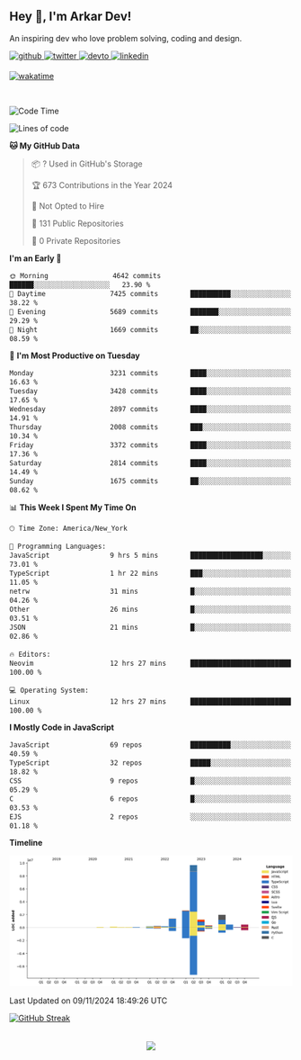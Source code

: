 ## Hey 👋, I'm Arkar Dev!  

An inspiring dev who love problem solving, coding and design.

<a href="https://github.com/Riley1101" target="_blank">
<img src=https://img.shields.io/badge/github-%2324292e.svg?&style=for-the-badge&logo=github&logoColor=white alt=github style="margin-bottom: 5px;" />
</a>
<a href="https://twitter.com/arkardev" target="_blank">
<img src=https://img.shields.io/badge/twitter-%2300acee.svg?&style=for-the-badge&logo=twitter&logoColor=white alt=twitter style="margin-bottom: 5px;" />
</a>
<a href="https://dev.to/riley1101" target="_blank">
<img src=https://img.shields.io/badge/dev.to-%2308090A.svg?&style=for-the-badge&logo=dev.to&logoColor=white alt=devto style="margin-bottom: 5px;" />
</a>
<a href="https://linkedin.com/in/arkar-kaung-myat" target="_blank">
<img src=https://img.shields.io/badge/linkedin-%231E77B5.svg?&style=for-the-badge&logo=linkedin&logoColor=white alt=linkedin style="margin-bottom: 5px;" />
</a>
  
[![wakatime](https://wakatime.com/badge/user/cf23b6e3-75f8-4c04-b0e3-273191c8d2ec.svg)](https://wakatime.com/@cf23b6e3-75f8-4c04-b0e3-273191c8d2ec)

<br/>

<!--START_SECTION:waka-->
![Code Time](http://img.shields.io/badge/Code%20Time-1%2C152%20hrs%2020%20mins-blue)

![Lines of code](https://img.shields.io/badge/From%20Hello%20World%20I%27ve%20Written-19.0%20million%20lines%20of%20code-blue)

**🐱 My GitHub Data** 

> 📦 ? Used in GitHub's Storage 
 > 
> 🏆 673 Contributions in the Year 2024
 > 
> 🚫 Not Opted to Hire
 > 
> 📜 131 Public Repositories 
 > 
> 🔑 0 Private Repositories 
 > 
**I'm an Early 🐤** 

```text
🌞 Morning                4642 commits        ██████░░░░░░░░░░░░░░░░░░░   23.90 % 
🌆 Daytime                7425 commits        ██████████░░░░░░░░░░░░░░░   38.22 % 
🌃 Evening                5689 commits        ███████░░░░░░░░░░░░░░░░░░   29.29 % 
🌙 Night                  1669 commits        ██░░░░░░░░░░░░░░░░░░░░░░░   08.59 % 
```
📅 **I'm Most Productive on Tuesday** 

```text
Monday                   3231 commits        ████░░░░░░░░░░░░░░░░░░░░░   16.63 % 
Tuesday                  3428 commits        ████░░░░░░░░░░░░░░░░░░░░░   17.65 % 
Wednesday                2897 commits        ████░░░░░░░░░░░░░░░░░░░░░   14.91 % 
Thursday                 2008 commits        ███░░░░░░░░░░░░░░░░░░░░░░   10.34 % 
Friday                   3372 commits        ████░░░░░░░░░░░░░░░░░░░░░   17.36 % 
Saturday                 2814 commits        ████░░░░░░░░░░░░░░░░░░░░░   14.49 % 
Sunday                   1675 commits        ██░░░░░░░░░░░░░░░░░░░░░░░   08.62 % 
```


📊 **This Week I Spent My Time On** 

```text
🕑︎ Time Zone: America/New_York

💬 Programming Languages: 
JavaScript               9 hrs 5 mins        ██████████████████░░░░░░░   73.01 % 
TypeScript               1 hr 22 mins        ███░░░░░░░░░░░░░░░░░░░░░░   11.05 % 
netrw                    31 mins             █░░░░░░░░░░░░░░░░░░░░░░░░   04.26 % 
Other                    26 mins             █░░░░░░░░░░░░░░░░░░░░░░░░   03.51 % 
JSON                     21 mins             █░░░░░░░░░░░░░░░░░░░░░░░░   02.86 % 

🔥 Editors: 
Neovim                   12 hrs 27 mins      █████████████████████████   100.00 % 

💻 Operating System: 
Linux                    12 hrs 27 mins      █████████████████████████   100.00 % 
```

**I Mostly Code in JavaScript** 

```text
JavaScript               69 repos            ██████████░░░░░░░░░░░░░░░   40.59 % 
TypeScript               32 repos            █████░░░░░░░░░░░░░░░░░░░░   18.82 % 
CSS                      9 repos             █░░░░░░░░░░░░░░░░░░░░░░░░   05.29 % 
C                        6 repos             █░░░░░░░░░░░░░░░░░░░░░░░░   03.53 % 
EJS                      2 repos             ░░░░░░░░░░░░░░░░░░░░░░░░░   01.18 % 
```



**Timeline**

![Lines of Code chart](https://raw.githubusercontent.com/Riley1101/Riley1101/main/assets/bar_graph.png)


 Last Updated on 09/11/2024 18:49:26 UTC
<!--END_SECTION:waka-->

[![GitHub Streak](https://streak-stats.demolab.com?user=Riley1101)](https://git.io/streak-stats)
  
<br/>  
<div align="center">
<img src="https://komarev.com/ghpvc/?username=Riley1101&&style=flat-square" align="center" />
</div>  

